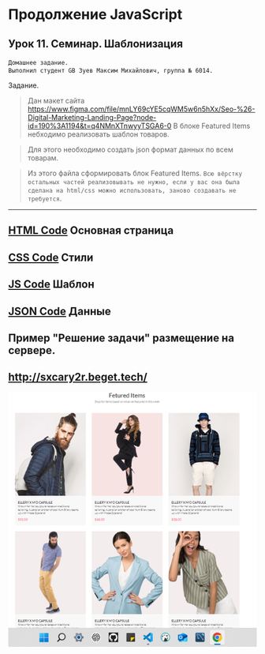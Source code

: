 # Продолжение JavaScript
## Урок 11. Семинар. Шаблонизация
```
Домашнее задание.
Выполнил студент GB Зуев Максим Михайлович, группа № 6014.
```
Задание.

> Дан макет сайта https://www.figma.com/file/mnLY69cYE5cqWM5w6n5hXx/Seo-%26-Digital-Marketing-Landing-Page?node-id=190%3A1194&t=q4NMnXTnwyyTSGA6-0 
> В блоке Featured Items небходимо реализовать шаблон товаров.

> Для этого необходимо создать json формат данных по всем товарам. 

> Из этого файла сформировать блок Featured Items. `Всю вёрстку остальных частей реализовывать не нужно, если у вас она была сделана на html/css можно использовать, заново создавать не требуется`.
---
[HTML Code](./index.html) Основная страница
---
[CSS Code](./style.css) Стили
---
[JS Code](./script.js) Шаблон
---
[JSON Code](./data.js) Данные
---
## Пример "Решение задачи" размещение на сервере.
http://sxcary2r.beget.tech/
---
![](./screen/1.png)
